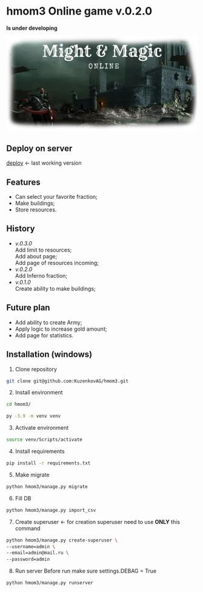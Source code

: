 # hmom3 Online game v.0.2.0

**Is under developing**

![alt text](preview/preview.png?raw=true)

## Deploy on server
[deploy] <- last working version


## Features
- Can select your favorite fraction;
- Make buildings;
- Store resources.


## History
+ *v.0.3.0*  
Add limit to resources;  
Add about page;  
Add page of resources incoming;  
+ *v.0.2.0*  
Add Inferno fraction;  
+ *v.0.1.0*  
Create ability to make buildings;


## Future plan
- Add ability to create Army;
- Apply logic to increase gold amount;
- Add page for statistics.

## Installation (windows)
1. Clone repository
```sh
git clone git@github.com:KuzenkovAG/hmom3.git
```
2. Install environment
```sh
cd hmom3/
```
```sh
py -3.9 -m venv venv
```
3. Activate environment
```sh
source venv/Scripts/activate
```
4. Install requirements
```sh
pip install -r requirements.txt
```
5. Make migrate
```sh
python hmom3/manage.py migrate
```
6. Fill DB
```sh
python hmom3/manage.py import_csv
```
7. Create superuser  <- for creation superuser need to use **ONLY** this command
```sh
python hmom3/manage.py create-superuser \
--username=admin \
--email=admin@mail.ru \
--password=admin
```
8. Run server
Before run make sure settings.DEBAG = True
```sh
python hmom3/manage.py runserver
```

   [deploy]: <http://momonline.pythonanywhere.com/>
   
